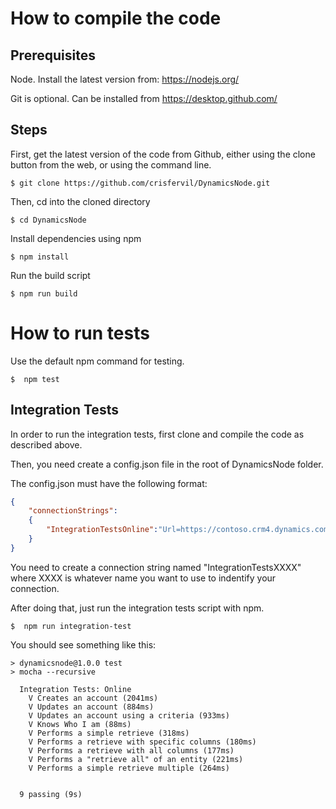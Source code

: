 # How to compile the code
## Prerequisites
Node. Install the latest version from: https://nodejs.org/

Git is optional. Can be installed from https://desktop.github.com/

## Steps
First, get the latest version of the code from Github, either using the clone button from the web, or using the command line.
```
$ git clone https://github.com/crisfervil/DynamicsNode.git
```
Then, cd into the cloned directory
```
$ cd DynamicsNode
```
Install dependencies using npm
```
$ npm install
```
Run the build script
```
$ npm run build
```

# How to run tests
Use the default npm command for testing.
```
$  npm test
```
## Integration Tests
In order to run the integration tests, first clone and compile the code as described above.

Then, you need create a config.json file in the root of DynamicsNode folder.

The config.json must have the following format:
```json
{
	"connectionStrings":
	{
		"IntegrationTestsOnline":"Url=https://contoso.crm4.dynamics.com; Username=admin@contoso.onmicrosoft.com; Password=YourPassword;"
	}
}

```
You need to create a connection string named "IntegrationTestsXXXX" where XXXX is whatever name you want to use to indentify your connection.

After doing that, just run the integration tests script with npm.
```
$  npm run integration-test
```

You should see something like this:
``` console
> dynamicsnode@1.0.0 test
> mocha --recursive

  Integration Tests: Online
    V Creates an account (2041ms)
    V Updates an account (884ms)
    V Updates an account using a criteria (933ms)
    V Knows Who I am (88ms)
    V Performs a simple retrieve (318ms)
    V Performs a retrieve with specific columns (180ms)
    V Performs a retrieve with all columns (177ms)
    V Performs a "retrieve all" of an entity (221ms)
    V Performs a simple retrieve multiple (264ms)


  9 passing (9s)
```